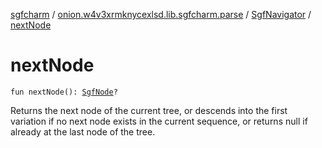 [sgfcharm](../../index.md) / [onion.w4v3xrmknycexlsd.lib.sgfcharm.parse](../index.md) / [SgfNavigator](index.md) / [nextNode](./next-node.md)

# nextNode

`fun nextNode(): `[`SgfNode`](../-sgf-node.md)`?`

Returns the next node of the current tree, or descends into the first variation if no next
node exists in the current sequence, or returns null if already at the last node of the tree.

